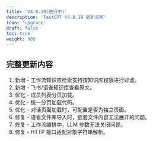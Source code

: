 ```yaml
---
title: 'V4.8.19(进行中)'
description: 'FastGPT V4.8.19 更新说明'
icon: 'upgrade'
draft: false
toc: true
weight: 806
---
```



## 完整更新内容

1. 新增 - 工作流知识库检索支持按知识库权限进行过滤。
2. 新增 - 飞书/语雀知识库查看原文。
3. 优化 - 成员列表分页加载。
4. 优化 - 统一分页加载代码。
5. 优化 - 对话页面加载时，可配置是否为独立页面。
6. 修复 - 语雀文件库导入时，嵌套文件内容无法展开的问题。
7. 修复 - 工作流编排中，LLM 参数无法关闭问题。
8. 修复 - HTTP 接口适配对象字符串解析。